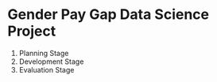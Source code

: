 # **Gender Pay Gap Data Science Project**
1. Planning Stage
2. Development Stage
3. Evaluation Stage
